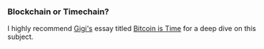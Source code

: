 ### Blockchain or Timechain? 

I highly recommend <a class="underline text-blue-400 hover:text-[#3c6594]" href="https://dergigi.com" target="_blank" rel="noopener noreferrer">Gigi's</a></strong> essay titled
<a class="underline text-blue-400 hover:text-[#3c6594]" href="https://dergigi.com/2021/01/14/bitcoin-is-time/" target="_blank" rel="noopener noreferrer">Bitcoin is Time</a>
for a deep dive on this subject.

